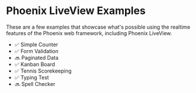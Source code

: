 # Phoenix LiveView Examples

These are a few examples that showcase what's possible using the realtime features of the Phoenix web framework, including Phoenix LiveView.

- ✅ Simple Counter
- ✅ Form Validation
- 🔜 Paginated Data
- ✅ Kanban Board
- ✅ Tennis Scorekeeping
- ✅ Typing Test
- 🔜 Spell Checker
